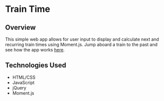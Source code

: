 # Train Time

## Overview
This simple web app allows for user input to display and calculate next and recurring train times using Moment.js. Jump aboard a train to the past and see how the app works [here](https://alyssamanse.github.io/train-time/).

## Technologies Used
* HTML/CSS
* JavaScript
* jQuery
* Moment.js
